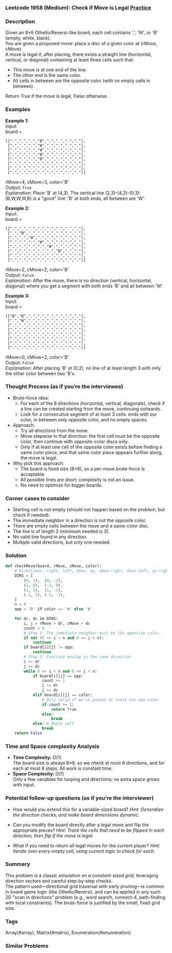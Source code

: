 ### Leetcode 1958 (Medium): Check if Move is Legal [Practice](https://leetcode.com/problems/check-if-move-is-legal)

### Description  
Given an 8×8 Othello/Reversi-like board, each cell contains '.', 'W', or 'B' (empty, white, black).  
You are given a proposed move: place a disc of a given color at (rMove, cMove).  
A move is legal if, after placing, there exists a straight line (horizontal, vertical, or diagonal) containing at least three cells such that:
- This move is at one end of the line.
- The other end is the same color.
- All cells in between are the opposite color (with no empty cells in between).

Return True if the move is legal, False otherwise.

### Examples  

**Example 1:**  
Input:  
board =  
```
[[".",".",".","B",".",".",".","."],
 [".",".",".","W",".",".",".","."],
 [".",".",".","W",".",".",".","."],
 [".",".",".","W",".",".",".","."],
 [".",".",".","B",".",".",".","."],
 [".",".",".",".",".",".",".","."],
 [".",".",".",".",".",".",".","."],
 [".",".",".",".",".",".",".","."]]
```
rMove=4, cMove=3, color='B'  
Output: `True`  
*Explanation:*
Place 'B' at (4,3). The vertical line (2,3)-(4,3)-(0,3): (B,W,W,W,B) is a "good" line: 'B' at both ends, all between are 'W'.

**Example 2:**  
Input:  
board =  
```
[[".",".",".",".",".",".",".","."],
 [".","B",".",".",".",".",".","."],
 [".",".","W",".",".",".",".","."],
 [".",".",".","W",".",".",".","."],
 [".",".",".",".","W",".",".","."],
 [".",".",".",".",".","B",".","."],
 [".",".",".",".",".",".",".","."],
 [".",".",".",".",".",".",".","."]]
```
rMove=2, cMove=2, color='B'  
Output: `False`  
*Explanation:*
After the move, there is no direction (vertical, horizontal, diagonal) where you get a segment with both ends 'B' and all between 'W'.

**Example 3:**  
Input:  
board =  
```
[["B","B",".",".",".",".",".","."],
 [".","W",".",".",".",".",".","."],
 [".",".",".",".",".",".",".","."],
 [".",".",".",".",".",".",".","."],
 [".",".",".",".",".",".",".","."],
 [".",".",".",".",".",".",".","."],
 [".",".",".",".",".",".",".","."],
 [".",".",".",".",".",".",".","."]]
```
rMove=0, cMove=2, color='B'  
Output: `False`  
*Explanation:*
After placing 'B' at (0,2), no line of at least length 3 with only the other color between two 'B's.

### Thought Process (as if you’re the interviewee)  
- Brute-force idea:
  - For each of the 8 directions (horizontal, vertical, diagonals), check if a line can be created starting from the move, continuing outwards.
  - Look for a consecutive segment of at least 3 cells: ends with our color, in between only opposite color, and no empty spaces.
- Approach:
  - Try all directions from the move.
  - Move stepwise in that direction: the first cell must be the opposite color, then continue with opposite-color discs only.  
  - Only if at least one cell of the opposite color exists before finding a same color piece, and that same color piece appears further along, the move is legal.
- Why pick this approach:
  - The board is fixed size (8×8), so a per-move brute-force is acceptable.
  - All possible lines are short; complexity is not an issue.
  - No need to optimize for bigger boards.

### Corner cases to consider  
- Starting cell is not empty (should not happen based on the problem, but check if needed).
- The immediate neighbor in a direction is not the opposite color.
- There are empty cells between the move and a same-color disc.
- The line is of length 2 (minimum needed is 3).
- No valid line found in any direction.
- Multiple valid directions, but only one needed.

### Solution

```python
def checkMove(board, rMove, cMove, color):
    # Directions: right, left, down, up, down-right, down-left, up-right, up-left
    DIRS = [
        (0, 1),  (0, -1),
        (1, 0),  (-1, 0),
        (1, 1),  (1, -1),
        (-1, 1), (-1, -1),
    ]
    n = 8
    opp = 'B' if color == 'W' else 'W'
    
    for dr, dc in DIRS:
        i, j = rMove + dr, cMove + dc
        count = 0
        # Step 1: The immediate neighbor must be the opposite color.
        if not (0 <= i < n and 0 <= j < n):
            continue
        if board[i][j] != opp:
            continue
        # Step 2: Continue moving in the same direction.
        i += dr
        j += dc
        while 0 <= i < n and 0 <= j < n:
            if board[i][j] == opp:
                count += 1
                i += dr
                j += dc
            elif board[i][j] == color:
                # Only valid if we've passed at least one opp color
                if count >= 1:
                    return True
                else:
                    break
            else: # Empty cell
                break
    return False
```

### Time and Space complexity Analysis  

- **Time Complexity:** O(1)  
  The board size is always 8×8, so we check at most 8 directions, and for each at most 8 steps. All work is constant time.
- **Space Complexity:** O(1)  
  Only a few variables for looping and directions; no extra space grows with input.

### Potential follow-up questions (as if you’re the interviewer)  

- How would you extend this for a variable-sized board?
  *Hint: Generalize the direction checks, and make board dimensions dynamic.*

- Can you modify the board directly after a legal move and flip the appropriate pieces?
  *Hint: Track the cells that need to be flipped in each direction, then flip if the move is legal.*

- What if you need to return all legal moves for the current player?
  *Hint: Iterate over every empty cell, using current logic to check for each.*

### Summary
This problem is a classic *simulation on a constant-sized grid*, leveraging direction vectors and careful step-by-step checks.  
The pattern used—directional grid traversal with early pruning—is common in board game logic (like Othello/Reversi), and can be applied in any such 2D "scan in directions" problem (e.g., word search, connect-4, path-finding with local constraints). The brute-force is justified by the small, fixed grid size.

### Tags
Array(#array), Matrix(#matrix), Enumeration(#enumeration)

### Similar Problems
